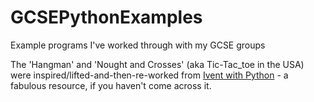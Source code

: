 # GCSEPythonExamples
Example programs I've worked through with my GCSE groups

The 'Hangman' and 'Nought and Crosses' (aka Tic-Tac_toe in the USA) were inspired/lifted-and-then-re-worked from [Ivent with Python](inventwithpython.com "Invent with Python") - a fabulous resource, if you haven't come across it.
